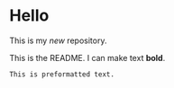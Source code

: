 # Hello

This is my *new* repository.

This is the README. I can make text **bold**.

    This is preformatted text.

